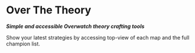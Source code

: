 # Over The Theory
***Simple and accessible Overwatch theory crafting tools***

Show your latest strategies by accessing top-view of each map and the full champion list.